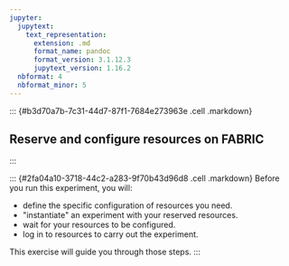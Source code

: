 ```yaml
---
jupyter:
  jupytext:
    text_representation:
      extension: .md
      format_name: pandoc
      format_version: 3.1.12.3
      jupytext_version: 1.16.2
  nbformat: 4
  nbformat_minor: 5
---
```


::: {#b3d70a7b-7c31-44d7-87f1-7684e273963e .cell .markdown}
## Reserve and configure resources on FABRIC
:::

::: {#2fa04a10-3718-44c2-a283-9f70b43d96d8 .cell .markdown}
Before you run this experiment, you will:

-   define the specific configuration of resources you need.
-   "instantiate" an experiment with your reserved resources.
-   wait for your resources to be configured.
-   log in to resources to carry out the experiment.

This exercise will guide you through those steps.
:::